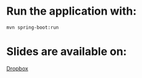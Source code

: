 # Run the application with:
`mvn spring-boot:run`

# Slides are available on: 
[Dropbox](https://www.dropbox.com/s/hx90r1hvtndppsk/lottery-app-livecoding.pptx?dl=0)

